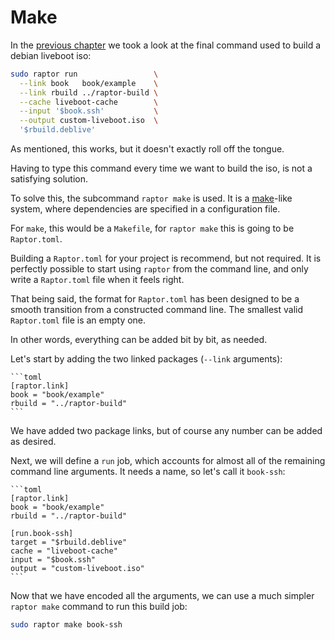 # Make

In the [previous chapter](iso.md) we took a look at the final command used to
build a debian liveboot iso:

```sh
sudo raptor run                 \
  --link book   book/example    \
  --link rbuild ../raptor-build \
  --cache liveboot-cache        \
  --input '$book.ssh'           \
  --output custom-liveboot.iso  \
  '$rbuild.deblive'
```

As mentioned, this works, but it doesn't exactly roll off the tongue.

Having to type this command every time we want to build the iso, is not a
satisfying solution.

To solve this, the subcommand `raptor make` is used. It is a
[make](https://www.gnu.org/software/make/make.html)-like system, where
dependencies are specified in a configuration file.

For `make`, this would be a `Makefile`, for `raptor make` this is going to be
`Raptor.toml`.

Building a `Raptor.toml` for your project is recommend, but not required. It is
perfectly possible to start using `raptor` from the command line, and only write
a `Raptor.toml` file when it feels right.

That being said, the format for `Raptor.toml` has been designed to be a smooth
transition from a constructed command line. The smallest valid `Raptor.toml`
file is an empty one.

In other words, everything can be added bit by bit, as needed.

Let's start by adding the two linked packages (`--link` arguments):

~~~admonish title="Raptor.toml"
```toml
[raptor.link]
book = "book/example"
rbuild = "../raptor-build"
```
~~~

We have added two package links, but of course any number can be added as desired.

Next, we will define a `run` job, which accounts for almost all of the remaining
command line arguments. It needs a name, so let's call it `book-ssh`:

~~~admonish title="Raptor.toml"
```toml
[raptor.link]
book = "book/example"
rbuild = "../raptor-build"

[run.book-ssh]
target = "$rbuild.deblive"
cache = "liveboot-cache"
input = "$book.ssh"
output = "custom-liveboot.iso"
```
~~~

Now that we have encoded all the arguments, we can use a much simpler `raptor
make` command to run this build job:

```sh
sudo raptor make book-ssh
```
